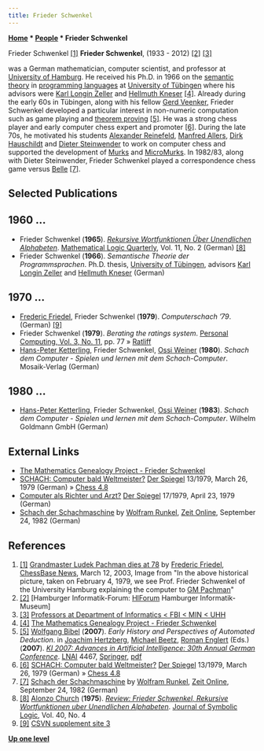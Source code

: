 ```yaml
---
title: Frieder Schwenkel
---
```

**[Home](Home "Home") * [People](People "People") * Frieder Schwenkel**

[](http://en.chessbase.com/post/grandmaster-ludek-pachman-dies-at-78) Frieder Schwenkel <a id="cite-note-1" href="#cite-ref-1">[1]</a>
**Frieder Schwenkel**, (1933 - 2012) <a id="cite-note-2" href="#cite-ref-2">[2]</a> <a id="cite-note-3" href="#cite-ref-3">[3]</a>

was a German mathematician, computer scientist, and professor at [University of Hamburg](University_of_Hamburg "University of Hamburg"). He received his Ph.D. in 1966 on the [semantic theory](https://en.wikipedia.org/wiki/Semantics) in [programming languages](Languages "Languages") at [University of Tübingen](https://en.wikipedia.org/wiki/University_of_T%C3%BCbingen) where his advisors were [Karl Longin Zeller](Mathematician#KLZeller "Mathematician") and [Hellmuth Kneser](Mathematician#HKneser "Mathematician") <a id="cite-note-4" href="#cite-ref-4">[4]</a>. Already during the early 60s in Tübingen, along with his fellow [Gerd Veenker](Gerd_Veenker "Gerd Veenker"), Frieder Schwenkel developed a particular interest in non-numeric computation such as game playing and [theorem proving](https://en.wikipedia.org/wiki/Automated_theorem_proving) <a id="cite-note-5" href="#cite-ref-5">[5]</a>. He was a strong chess player and early computer chess expert and promoter <a id="cite-note-6" href="#cite-ref-6">[6]</a>. During the late 70s, he motivated his students [Alexander Reinefeld](Alexander_Reinefeld "Alexander Reinefeld"), [Manfred Allers](index.php?title=Manfred_Allers&action=edit&redlink=1 "Manfred Allers (page does not exist)"), [Dirk Hauschildt](index.php?title=Dirk_Hauschildt&action=edit&redlink=1 "Dirk Hauschildt (page does not exist)") and [Dieter Steinwender](Dieter_Steinwender "Dieter Steinwender") to work on computer chess and supported the development of [Murks](Murks "Murks") and [MicroMurks](MicroMurks "MicroMurks"). In 1982/83, along with Dieter Steinwender, Frieder Schwenkel played a correspondence chess game versus [Belle](Belle "Belle") <a id="cite-note-7" href="#cite-ref-7">[7]</a>.

## Selected Publications

## 1960 ...

- Frieder Schwenkel (**1965**). *[Rekursive Wortfunktionen Über Unendlichen Alphabeten](http://onlinelibrary.wiley.com/doi/10.1002/malq.19650110209/abstract;jsessionid=D127C94B39FB76D5AD31088ECDDF0A81.f03t04)*. [Mathematical Logic Quarterly](https://en.wikipedia.org/wiki/List_of_logic_journals), Vol. 11, No. 2 (German) <a id="cite-note-8" href="#cite-ref-8">[8]</a>
- Frieder Schwenkel (**1966**). *Semantische Theorie der Programmsprachen*. Ph.D. thesis, [University of Tübingen](https://en.wikipedia.org/wiki/University_of_T%C3%BCbingen), advisors [Karl Longin Zeller](Mathematician#KLZeller "Mathematician") and [Hellmuth Kneser](Mathematician#HKneser "Mathematician") (German)

## 1970 ...

- [Frederic Friedel](Frederic_Friedel "Frederic Friedel"), Frieder Schwenkel (**1979**). *Computerschach ’79*. (German) <a id="cite-note-9" href="#cite-ref-9">[9]</a>
- Frieder Schwenkel (**1979**). *Berating the ratings system*. [Personal Computing, Vol. 3, No. 11](Personal_Computing#3_11 "Personal Computing"), pp. 77 » [Ratliff](Personal_Computing#Ratliff "Personal Computing")
- [Hans-Peter Ketterling](index.php?title=Hans-Peter_Ketterling&action=edit&redlink=1 "Hans-Peter Ketterling (page does not exist)"), Frieder Schwenkel, [Ossi Weiner](Ossi_Weiner "Ossi Weiner") (**1980**). *Schach dem Computer - Spielen und lernen mit dem Schach-Computer*. Mosaik-Verlag (German)

## 1980 ...

- [Hans-Peter Ketterling](index.php?title=Hans-Peter_Ketterling&action=edit&redlink=1 "Hans-Peter Ketterling (page does not exist)"), Frieder Schwenkel, [Ossi Weiner](Ossi_Weiner "Ossi Weiner") (**1983**). *Schach dem Computer - Spielen und lernen mit dem Schach-Computer*. Wilhelm Goldmann GmbH (German)

## External Links

- [The Mathematics Genealogy Project - Frieder Schwenkel](https://www.genealogy.math.ndsu.nodak.edu/id.php?id=58552)
- [SCHACH: Computer bald Weltmeister?](http://www.spiegel.de/spiegel/print/d-40351942.html) [Der Spiegel](https://en.wikipedia.org/wiki/Der_Spiegel) 13/1979, March 26, 1979 (German) » [Chess 4.8](</Chess_(Program)> "Chess (Program)")
- [Computer als Richter und Arzt?](http://www.spiegel.de/spiegel/print/d-40352047.html) [Der Spiegel](https://en.wikipedia.org/wiki/Der_Spiegel) 17/1979, April 23, 1979 (German)
- [Schach der Schachmaschine](http://www.zeit.de/1982/39/schach-der-schachmaschine) by [Wolfram Runkel](http://www.zeit.de/autoren/R/Wolfram_Runkel/index.xml), [Zeit Online](https://en.wikipedia.org/wiki/Die_Zeit), September 24, 1982 (German)

## References

1. <a id="cite-ref-1" href="#cite-note-1">[1]</a> [Grandmaster Ludek Pachman dies at 78](http://en.chessbase.com/post/grandmaster-ludek-pachman-dies-at-78) by [Frederic Friedel](Frederic_Friedel "Frederic Friedel"), [ChessBase News](ChessBase "ChessBase"), March 12, 2003, Image from "In the above historical picture, taken on February 4, 1979, we see Prof. Frieder Schwenkel of the University Hamburg explaining the computer to [GM Pachman](https://en.wikipedia.org/wiki/Lud%C4%9Bk_Pachman)"
1. <a id="cite-ref-2" href="#cite-note-2">[2]</a> \[Hamburger Informatik-Forum: [HIForum](http://hiforum.blogspot.de/2012/09/hiforum-hamburger-informatik-museum.html) Hamburger Informatik-Museum\]
1. <a id="cite-ref-3" href="#cite-note-3">[3]</a> [Professors at Department of Informatics \< FBI \< MIN \< UHH](https://www2.informatik.uni-hamburg.de/fiona/pers.php?lang=en&ltype=ordner&group=PROF#friederschwenkel)
1. <a id="cite-ref-4" href="#cite-note-4">[4]</a> [The Mathematics Genealogy Project - Frieder Schwenkel](https://www.genealogy.math.ndsu.nodak.edu/id.php?id=58552)
1. <a id="cite-ref-5" href="#cite-note-5">[5]</a> [Wolfgang Bibel](Mathematician#WolfgangBibel "Mathematician") (**2007**). *Early History and Perspectives of Automated Deduction*. in [Joachim Hertzberg](Mathematician#JHertzberg "Mathematician"), [Michael Beetz](Mathematician#MBeetz "Mathematician"), [Roman Englert](Mathematician#REnglert "Mathematician") (Eds.) (**2007**). *[KI 2007: Advances in Artificial Intelligence: 30th Annual German Conference](http://www.springer.com/us/book/9783540745648)*. [LNAI](https://en.wikipedia.org/wiki/Lecture_Notes_in_Computer_Science) 4467, [Springer](https://en.wikipedia.org/wiki/Springer_Science%2BBusiness_Media), [pdf](http://www.intellektik.de/resources/OsnabrueckBuchfassung.pdf)
1. <a id="cite-ref-6" href="#cite-note-6">[6]</a> [SCHACH: Computer bald Weltmeister?](http://www.spiegel.de/spiegel/print/d-40351942.html) [Der Spiegel](https://en.wikipedia.org/wiki/Der_Spiegel) 13/1979, March 26, 1979 (German) » [Chess 4.8](</Chess_(Program)> "Chess (Program)")
1. <a id="cite-ref-7" href="#cite-note-7">[7]</a> [Schach der Schachmaschine](http://www.zeit.de/1982/39/schach-der-schachmaschine) by [Wolfram Runkel](http://www.zeit.de/autoren/R/Wolfram_Runkel/index.xml), [Zeit Online](https://en.wikipedia.org/wiki/Die_Zeit), September 24, 1982 (German)
1. <a id="cite-ref-8" href="#cite-note-8">[8]</a> [Alonzo Church](Mathematician#Church "Mathematician") (**1975**). *[Review: Frieder Schwenkel, Rekursive Wortfunktionen uber Unendlichen Alphabeten](https://projecteuclid.org/euclid.jsl/1183739629)*. [Journal of Symbolic Logic](https://en.wikipedia.org/wiki/Journal_of_Symbolic_Logic), Vol. 40, No. 4
1. <a id="cite-ref-9" href="#cite-note-9">[9]</a> [CSVN supplement site 3](http://www.csvnsupplementsite.nl/csvnp3.html)

**[Up one level](People "People")**

